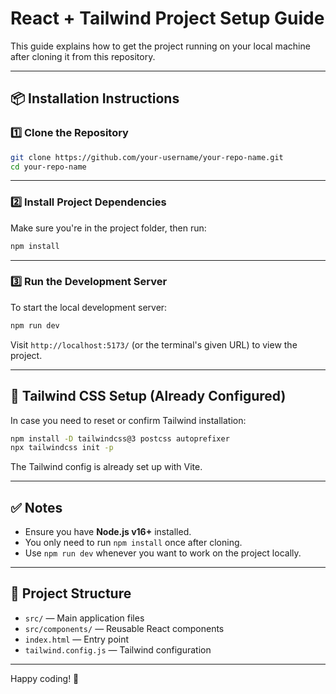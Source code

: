 # React + Tailwind Project Setup Guide

This guide explains how to get the project running on your local machine after cloning it from this repository.

---

## 📦 Installation Instructions

### 1️⃣ Clone the Repository

```bash
git clone https://github.com/your-username/your-repo-name.git
cd your-repo-name
```

---

### 2️⃣ Install Project Dependencies

Make sure you're in the project folder, then run:

```bash
npm install
```

---

### 3️⃣ Run the Development Server

To start the local development server:

```bash
npm run dev
```

Visit `http://localhost:5173/` (or the terminal's given URL) to view the project.

---

## 🎨 Tailwind CSS Setup (Already Configured)

In case you need to reset or confirm Tailwind installation:

```bash
npm install -D tailwindcss@3 postcss autoprefixer
npx tailwindcss init -p
```

The Tailwind config is already set up with Vite.

---

## ✅ Notes

- Ensure you have **Node.js v16+** installed.
- You only need to run `npm install` once after cloning.
- Use `npm run dev` whenever you want to work on the project locally.

---

## 📂 Project Structure

- `src/` — Main application files  
- `src/components/` — Reusable React components  
- `index.html` — Entry point  
- `tailwind.config.js` — Tailwind configuration  

---

Happy coding! 🎉
